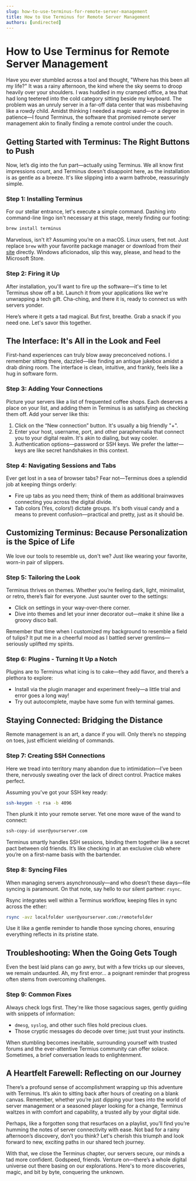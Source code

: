 ```yaml
---
slug: how-to-use-terminus-for-remote-server-management
title: How to Use Terminus for Remote Server Management
authors: [undirected]
---
```



# How to Use Terminus for Remote Server Management

Have you ever stumbled across a tool and thought, "Where has this been all my life?" It was a rainy afternoon, the kind where the sky seems to droop heavily over your shoulders. I was huddled in my cramped office, a tea that had long teetered into the cold category sitting beside my keyboard. The problem was an unruly server in a far-off data center that was misbehaving like a rowdy child. Amidst thinking I needed a magic wand—or a degree in patience—I found Terminus, the software that promised remote server management akin to finally finding a remote control under the couch.

## Getting Started with Terminus: The Right Buttons to Push

Now, let’s dig into the fun part—actually using Terminus. We all know first impressions count, and Terminus doesn't disappoint here, as the installation is as gentle as a breeze. It's like slipping into a warm bathrobe, reassuringly simple.

### Step 1: Installing Terminus

For our stellar entrance, let's execute a simple command. Dashing into command-line lingo isn't necessary at this stage, merely finding our footing:

```bash
brew install terminus
```

Marvelous, isn't it? Assuming you’re on a macOS. Linux users, fret not. Just replace `brew` with your favorite package manager or download from their [site](https://goorm.io/why-termus) directly. Windows aficionados, slip this way, please, and head to the Microsoft Store.

### Step 2: Firing it Up

After installation, you'll want to fire up the software—it's time to let Terminus show off a bit. Launch it from your applications like we're unwrapping a tech gift. Cha-ching, and there it is, ready to connect us with servers yonder.

Here’s where it gets a tad magical. But first, breathe. Grab a snack if you need one. Let's savor this together.

## The Interface: It's All in the Look and Feel

First-hand experiences can truly blow away preconceived notions. I remember sitting there, dazzled—like finding an antique jukebox amidst a drab dining room. The interface is clean, intuitive, and frankly, feels like a hug in software form.

### Step 3: Adding Your Connections

Picture your servers like a list of frequented coffee shops. Each deserves a place on your list, and adding them in Terminus is as satisfying as checking them off. Add your server like this:

1. Click on the “New connection” button. It's usually a big friendly "+".
2. Enter your host, username, port, and other paraphernalia that connect you to your digital realm. It's akin to dialing, but way cooler.
3. Authentication options—password or SSH keys. We prefer the latter—keys are like secret handshakes in this context.

### Step 4: Navigating Sessions and Tabs

Ever get lost in a sea of browser tabs? Fear not—Terminus does a splendid job at keeping things orderly:

- Fire up tabs as you need them; think of them as additional brainwaves connecting you across the digital divide.
- Tab colors (Yes, colors!) dictate groups. It's both visual candy and a means to prevent confusion—practical and pretty, just as it should be.

## Customizing Terminus: Because Personalization is the Spice of Life

We love our tools to resemble us, don't we? Just like wearing your favorite, worn-in pair of slippers.

### Step 5: Tailoring the Look

Terminus thrives on themes. Whether you’re feeling dark, light, minimalist, or retro, there’s flair for everyone. Just saunter over to the settings:

- Click on settings in your way-over-there corner.
- Dive into themes and let your inner decorator out—make it shine like a groovy disco ball.

Remember that time when I customized my background to resemble a field of tulips? It put me in a cheerful mood as I battled server gremlins—seriously uplifted my spirits.

### Step 6: Plugins - Turning It Up a Notch

Plugins are to Terminus what icing is to cake—they add flavor, and there’s a plethora to explore:

- Install via the plugin manager and experiment freely—a little trial and error goes a long way!
- Try out autocomplete, maybe have some fun with terminal games.

## Staying Connected: Bridging the Distance

Remote management is an art, a dance if you will. Only there’s no stepping on toes, just efficient wielding of commands.

### Step 7: Creating SSH Connections

Here we tread into territory many abandon due to intimidation—I’ve been there, nervously sweating over the lack of direct control. Practice makes perfect.

Assuming you've got your SSH key ready:

```bash
ssh-keygen -t rsa -b 4096
```

Then plunk it into your remote server. Yet one more wave of the wand to connect:

```bash
ssh-copy-id user@yourserver.com
```

Terminus smartly handles SSH sessions, binding them together like a secret pact between old friends. It’s like checking in at an exclusive club where you’re on a first-name basis with the bartender.

### Step 8: Syncing Files

When managing servers asynchronously—and who doesn’t these days—file syncing is paramount. On that note, say hello to our silent partner: `rsync`.

Rsync integrates well within a Terminus workflow, keeping files in sync across the ether:

```bash
rsync -avz localfolder user@yourserver.com:/remotefolder
```

Use it like a gentle reminder to handle those syncing chores, ensuring everything reflects in its pristine state.

## Troubleshooting: When the Going Gets Tough

Even the best laid plans can go awry, but with a few tricks up our sleeves, we remain undaunted. Ah, my first error... a poignant reminder that progress often stems from overcoming challenges.

### Step 9: Common Fixes

Always check logs first. They're like those sagacious sages, gently guiding with snippets of information:

- `dmesg`, `syslog`, and other such files hold precious clues.
- Those cryptic messages do decode over time; just trust your instincts.

When stumbling becomes inevitable, surrounding yourself with trusted forums and the ever-attentive Termius community can offer solace. Sometimes, a brief conversation leads to enlightenment.

## A Heartfelt Farewell: Reflecting on our Journey

There’s a profound sense of accomplishment wrapping up this adventure with Terminus. It’s akin to sitting back after hours of creating on a blank canvas. Remember, whether you’re just dipping your toes into the world of server management or a seasoned player looking for a change, Terminus waltzes in with comfort and capability, a trusted ally by your digital side.

Perhaps, like a forgotten song that resurfaces on a playlist, you’ll find you’re humming the notes of server connectivity with ease. Not bad for a rainy afternoon’s discovery, don’t you think? Let's cherish this triumph and look forward to new, exciting paths in our shared tech journey.

With that, we close the Terminus chapter, our servers secure, our minds a tad more confident. Godspeed, friends. Venture on—there’s a whole digital universe out there basing on our explorations. Here's to more discoveries, magic, and bit by byte, conquering the unknown.